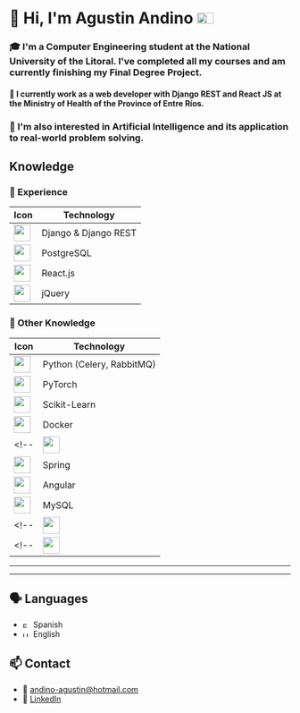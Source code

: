 # 👋 Hi, I'm Agustin Andino <img src="https://flagcdn.com/ar.svg" width="30" height="20" alt="Argentina"/>

### 🎓 I'm a **Computer Engineering** student at the **National University of the Litoral**. I've completed all my courses and am currently finishing my Final Degree Project.

#### 💼 I currently work as a **web developer** with **Django REST and React JS** at the **Ministry of Health of the Province of Entre Ríos**.

### 🧠 I'm also interested in **Artificial Intelligence** and its application to real-world problem solving.

##  Knowledge

### 🚀 Experience
| Icon | Technology |
|------|------------|
| <img src="https://skillicons.dev/icons?i=django" width="30"/> | Django & Django REST |
| <img src="https://skillicons.dev/icons?i=postgresql" width="30"/> | PostgreSQL |
| <img src="https://skillicons.dev/icons?i=react" width="30"/> | React.js |
| <img src="https://skillicons.dev/icons?i=jquery" width="30"/> | jQuery |

### 🧠 Other Knowledge
| Icon | Technology |
|------|------------|
| <img src="https://skillicons.dev/icons?i=python" width="30"/> | Python (Celery, RabbitMQ) |
| <img src="https://skillicons.dev/icons?i=pytorch" width="30"/> | PyTorch |
| <img src="https://skillicons.dev/icons?i=sklearn" width="30"/> | Scikit-Learn |
| <img src="https://skillicons.dev/icons?i=docker" width="30"/> | Docker |
<!--| <img src="https://skillicons.dev/icons?i=kubernetes" width="30"/> | Kubernetes | -->
| <img src="https://skillicons.dev/icons?i=spring" width="30"/> | Spring |
| <img src="https://skillicons.dev/icons?i=angular" width="30"/> | Angular |
| <img src="https://skillicons.dev/icons?i=mysql" width="30"/> | MySQL |
<!--| <img src="https://skillicons.dev/icons?i=sqlite" width="30"/> | SQLite | -->
<!--| <img src="https://skillicons.dev/icons?i=java" width="30"/> | Java | -->

---
---

## 🗣️ Languages
- <img src="https://flagcdn.com/es.svg" width="15" height="9" alt="España"/> Spanish
- <img src="https://flagcdn.com/us.svg"  width="15" height="9" alt="United States"/> English

## 📫 Contact

- 📧 andino-agustin@hotmail.com  
- 🔗 [LinkedIn](https://www.linkedin.com/in/agustin-andino/)  

